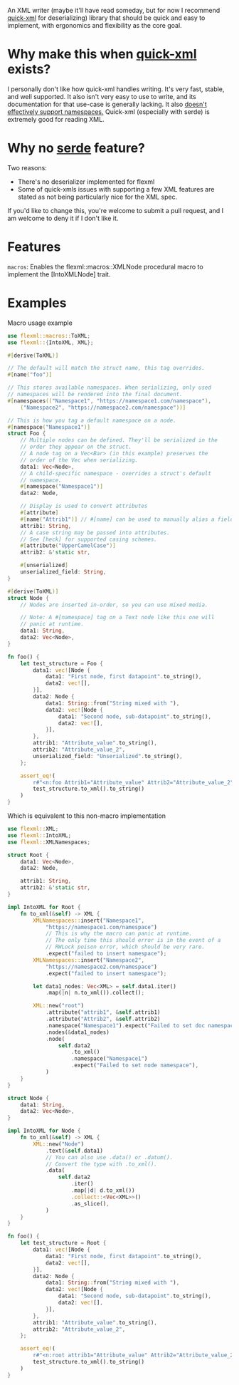 An XML writer (maybe it'll have read someday, but for now I recommend [quick-xml] for deserializing) library that should be quick and easy to implement, with ergonomics and flexibility as the core goal.

# Why make this when [quick-xml] exists?
I personally don't like how quick-xml handles writing. It's very fast, stable, and well supported. It also isn't very easy to use to write, and its documentation for that use-case is generally lacking. It also [doesn't effectively support namespaces.](https://github.com/tafia/quick-xml/issues/218)
Quick-xml (especially with serde) is extremely good for reading XML.

# Why no [serde] feature?
Two reasons:
- There's no deserializer implemented for flexml
- Some of quick-xmls issues with supporting a few XML features are stated as not being particularly nice for the XML spec.

If you'd like to change this, you're welcome to submit a pull request, and I am welcome to deny it if I don't like it.

# Features
`macros`: Enables the flexml::macros::XMLNode procedural macro to implement the [IntoXMLNode] trait.

# Examples
Macro usage example
```rust
use flexml::macros::ToXML;
use flexml::{IntoXML, XML};

#[derive(ToXML)]

// The default will match the struct name, this tag overrides.
#[name("foo")]

// This stores available namespaces. When serializing, only used 
// namespaces will be rendered into the final document.
#[namespaces(("Namespace1", "https://namespace1.com/namespace"),
    ("Namespace2", "https://namespace2.com/namespace"))]

// This is how you tag a default namespace on a node.
#[namespace("Namespace1")]
struct Foo {
    // Multiple nodes can be defined. They'll be serialized in the
    // order they appear on the struct.
    // A node tag on a Vec<Bar> (in this example) preserves the 
    // order of the Vec when serializing.
    data1: Vec<Node>,
    // A child-specific namespace - overrides a struct's default
    // namespace.
    #[namespace("Namespace1")]
    data2: Node,

    // Display is used to convert attributes
    #[attribute]
    #[name("Attrib1")] // #[name] can be used to manually alias a field
    attrib1: String,
    // A case string may be passed into attributes. 
    // See [heck] for supported casing schemes.
    #[attribute("UpperCamelCase")]
    attrib2: &'static str,

    #[unserialized]
    unserialized_field: String,
}

#[derive(ToXML)]
struct Node {
    // Nodes are inserted in-order, so you can use mixed media.

    // Note: A #[namespace] tag on a Text node like this one will 
    // panic at runtime.
    data1: String,
    data2: Vec<Node>,
}

fn foo() {
    let test_structure = Foo {
        data1: vec![Node {
            data1: "First node, first datapoint".to_string(),
            data2: vec![],
        }],
        data2: Node {
            data1: String::from("String mixed with "),
            data2: vec![Node {
                data1: "Second node, sub-datapoint".to_string(),
                data2: vec![],
            }],
        },
        attrib1: "Attribute_value".to_string(),
        attrib2: "Attribute_value_2",
        unserialized_field: "Unserialized".to_string(),
    };

    assert_eq!(
        r#"<n:foo Attrib1="Attribute_value" Attrib2="Attribute_value_2" xmlns:n="https://namespace1.com/namespace"><Node>First node, first datapoint</Node><n:Node>String mixed with <Node>Second node, sub-datapoint</Node></n:Node></n:foo>"#,
        test_structure.to_xml().to_string()
    )
}
```

Which is equivalent to this non-macro implementation

```rust
use flexml::XML;
use flexml::IntoXML;
use flexml::XMLNamespaces;

struct Root {
    data1: Vec<Node>,
    data2: Node,

    attrib1: String,
    attrib2: &'static str,
}

impl IntoXML for Root {
    fn to_xml(&self) -> XML {
        XMLNamespaces::insert("Namespace1",
            "https://namespace1.com/namespace")
            // This is why the macro can panic at runtime. 
            // The only time this should error is in the event of a 
            // RWLock poison error, which should be very rare.
            .expect("failed to insert namespace");
        XMLNamespaces::insert("Namespace2",
            "https://namespace2.com/namespace")
            .expect("failed to insert namespace");

        let data1_nodes: Vec<XML> = self.data1.iter()
            .map(|n| n.to_xml()).collect();

        XML::new("root")
            .attribute("attrib1", &self.attrib1)
            .attribute("Attrib2", &self.attrib2)
            .namespace("Namespace1").expect("Failed to set doc namespace")
            .nodes(&data1_nodes)
            .node(
                self.data2
                    .to_xml()
                    .namespace("Namespace1")
                    .expect("Failed to set node namespace"),
            )
    }
}

struct Node {
    data1: String,
    data2: Vec<Node>,
}

impl IntoXML for Node {
    fn to_xml(&self) -> XML {
        XML::new("Node")
            .text(&self.data1)
            // You can also use .data() or .datum().
            // Convert the type with .to_xml().
            .data(
                self.data2
                    .iter()
                    .map(|d| d.to_xml())
                    .collect::<Vec<XML>>()
                    .as_slice(),
            )
    }
}

fn foo() {
    let test_structure = Root {
        data1: vec![Node {
            data1: "First node, first datapoint".to_string(),
            data2: vec![],
        }],
        data2: Node {
            data1: String::from("String mixed with "),
            data2: vec![Node {
                data1: "Second node, sub-datapoint".to_string(),
                data2: vec![],
            }],
        },
        attrib1: "Attribute_value".to_string(),
        attrib2: "Attribute_value_2",
    };

    assert_eq!(
        r#"<n:root attrib1="Attribute_value" Attrib2="Attribute_value_2" xmlns:n="https://namespace1.com/namespace"><Node>First node, first datapoint</Node><n:Node>String mixed with <Node>Second node, sub-datapoint</Node></n:Node></n:root>"#,
        test_structure.to_xml().to_string()
    )
}
```

[quick-xml]: https://docs.rs/quick-xml/latest/quick_xml/
[serde]: https://serde.rs/
[heck]: https://docs.rs/heck/latest/heck/index.html

